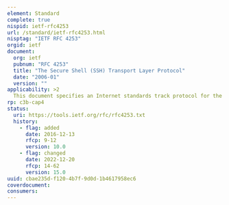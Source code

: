 ```yaml
---
element: Standard
complete: true
nispid: ietf-rfc4253
url: /standard/ietf-rfc4253.html
nisptag: "IETF RFC 4253"
orgid: ietf
document:
  org: ietf
  pubnum: "RFC 4253"
  title: "The Secure Shell (SSH) Transport Layer Protocol"
  date: "2006-01"
  version: ""
applicability: >2
  This document specifies an Internet standards track protocol for the Internet community, and requests discussion and suggestions for improvements. Please refer to the current edition of the Internet Official Protocol Standards (STD 1) for the standardization state and status of this protocol. Distribution of this memo is unlimited.
rp: c3b-cap4
status:
  uri: https://tools.ietf.org/rfc/rfc4253.txt
  history: 
    - flag: added
      date: 2016-12-13
      rfcp: 9-12
      version: 10.0
    - flag: changed
      date: 2022-12-20
      rfcp: 14-62
      version: 15.0
uuid: cbae235d-f120-4b7f-9d0d-1b4617958ec6
coverdocument:
consumers:
---
```

